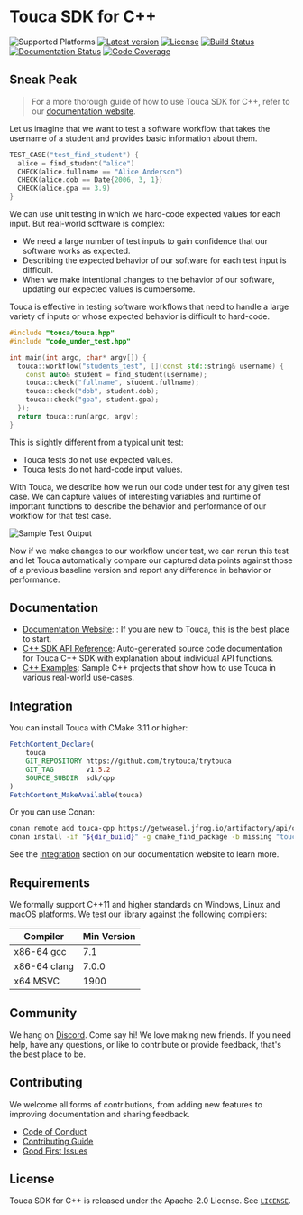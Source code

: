 # Touca SDK for C++

![Supported Platforms](https://img.shields.io/badge/platform-macOS%20%7C%20Linux%20%7C%20Windows-blue.svg)
[![Latest version](https://img.shields.io/static/v1?label=release&message=v1.6.0&color=blue)](https://github.com/trytouca/trytouca/tree/main/sdk/cpp)
[![License](https://img.shields.io/static/v1?label=license&message=Apache-2.0&color=blue)](https://github.com/trytouca/trytouca/blob/main/sdk/cpp/LICENSE)
[![Build Status](https://img.shields.io/github/actions/workflow/status/trytouca/trytouca/build.yml?branch=main)](https://github.com/trytouca/trytouca/actions/workflows/build.yml?query=branch:main+event:push)
[![Documentation Status](https://readthedocs.org/projects/touca-cpp/badge/?version=latest)](https://touca-cpp.readthedocs.io)
[![Code Coverage](https://img.shields.io/codecov/c/github/trytouca/trytouca)](https://app.codecov.io/gh/trytouca/trytouca)

## Sneak Peak

> For a more thorough guide of how to use Touca SDK for C++, refer to our
> [documentation website](https://touca.io/docs).

Let us imagine that we want to test a software workflow that takes the username
of a student and provides basic information about them.

```cpp
TEST_CASE("test_find_student") {
  alice = find_student("alice")
  CHECK(alice.fullname == "Alice Anderson")
  CHECK(alice.dob == Date{2006, 3, 1})
  CHECK(alice.gpa == 3.9)
}
```

We can use unit testing in which we hard-code expected values for each input.
But real-world software is complex:

- We need a large number of test inputs to gain confidence that our software
  works as expected.
- Describing the expected behavior of our software for each test input is
  difficult.
- When we make intentional changes to the behavior of our software, updating our
  expected values is cumbersome.

Touca is effective in testing software workflows that need to handle a large
variety of inputs or whose expected behavior is difficult to hard-code.

```cpp
#include "touca/touca.hpp"
#include "code_under_test.hpp"

int main(int argc, char* argv[]) {
  touca::workflow("students_test", [](const std::string& username) {
    const auto& student = find_student(username);
    touca::check("fullname", student.fullname);
    touca::check("dob", student.dob);
    touca::check("gpa", student.gpa);
  });
  return touca::run(argc, argv);
}
```

This is slightly different from a typical unit test:

- Touca tests do not use expected values.
- Touca tests do not hard-code input values.

With Touca, we describe how we run our code under test for any given test case.
We can capture values of interesting variables and runtime of important
functions to describe the behavior and performance of our workflow for that test
case.

![Sample Test Output](https://touca.io/docs/img/assets/touca-run-python.dark.gif)

Now if we make changes to our workflow under test, we can rerun this test and
let Touca automatically compare our captured data points against those of a
previous baseline version and report any difference in behavior or performance.

## Documentation

- [Documentation Website](https://touca.io/docs/basics): : If you are new to
  Touca, this is the best place to start.
- [C++ SDK API Reference](https://touca.io/docs/external/sdk/cpp/index.html):
  Auto-generated source code documentation for Touca C++ SDK with explanation
  about individual API functions.
- [C++ Examples](https://github.com/trytouca/trytouca/tree/main/examples/cpp):
  Sample C++ projects that show how to use Touca in various real-world
  use-cases.

## Integration

You can install Touca with CMake 3.11 or higher:

```cmake
FetchContent_Declare(
    touca
    GIT_REPOSITORY https://github.com/trytouca/trytouca
    GIT_TAG        v1.5.2
    SOURCE_SUBDIR  sdk/cpp
)
FetchContent_MakeAvailable(touca)
```

Or you can use Conan:

```bash
conan remote add touca-cpp https://getweasel.jfrog.io/artifactory/api/conan/touca-cpp
conan install -if "${dir_build}" -g cmake_find_package -b missing "touca/1.6.0@_/_"
```

See the [Integration](https://touca.io/docs/sdk/installing/cpp) section on our
documentation website to learn more.

## Requirements

We formally support C++11 and higher standards on Windows, Linux and macOS
platforms. We test our library against the following compilers:

| Compiler     | Min Version |
| ------------ | ----------- |
| x86-64 gcc   | 7.1         |
| x86-64 clang | 7.0.0       |
| x64 MSVC     | 1900        |

## Community

We hang on [Discord](https://touca.io/discord). Come say hi! We love making new
friends. If you need help, have any questions, or like to contribute or provide
feedback, that's the best place to be.

## Contributing

We welcome all forms of contributions, from adding new features to improving
documentation and sharing feedback.

- [Code of Conduct](https://touca.io/docs/contributing/conduct/)
- [Contributing Guide](https://touca.io/docs/contributing/)
- [Good First Issues](https://touca.io/docs/contributing/good-first-issues/)

## License

Touca SDK for C++ is released under the Apache-2.0 License. See
[`LICENSE`](https://github.com/trytouca/trytouca/blob/main/sdk/cpp/LICENSE).
